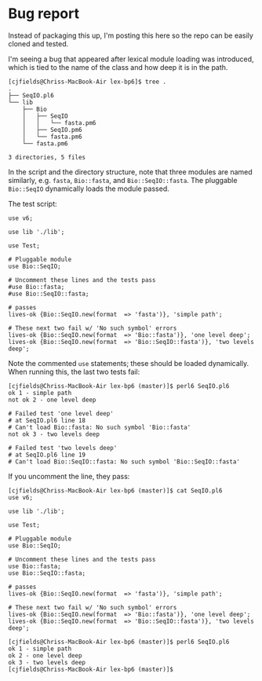 # Bug report

Instead of packaging this up, I'm posting this here so the repo can be easily cloned and tested.

I'm seeing a bug that appeared after lexical module loading was introduced, which is tied to
the name of the class and how deep it is in the path.  

```
[cjfields@Chriss-MacBook-Air lex-bp6]$ tree .
.
├── SeqIO.pl6
└── lib
    ├── Bio
    │   ├── SeqIO
    │   │   └── fasta.pm6
    │   ├── SeqIO.pm6
    │   └── fasta.pm6
    └── fasta.pm6

3 directories, 5 files
```

In the script and the directory structure, note that three modules are named similarly, e.g. `fasta`, `Bio::fasta`, and `Bio::SeqIO::fasta`.  The pluggable `Bio::SeqIO` dynamically loads the module passed.  

The test script:

```perl6
use v6;

use lib './lib';

use Test;

# Pluggable module
use Bio::SeqIO;

# Uncomment these lines and the tests pass
#use Bio::fasta;
#use Bio::SeqIO::fasta;

# passes
lives-ok {Bio::SeqIO.new(format  => 'fasta')}, 'simple path';

# These next two fail w/ 'No such symbol' errors
lives-ok {Bio::SeqIO.new(format  => 'Bio::fasta')}, 'one level deep';
lives-ok {Bio::SeqIO.new(format  => 'Bio::SeqIO::fasta')}, 'two levels deep';
```

Note the commented `use` statements; these should be loaded dynamically.  When running this, the last two tests fail:

```
[cjfields@Chriss-MacBook-Air lex-bp6 (master)]$ perl6 SeqIO.pl6
ok 1 - simple path
not ok 2 - one level deep

# Failed test 'one level deep'
# at SeqIO.pl6 line 18
# Can't load Bio::fasta: No such symbol 'Bio::fasta'
not ok 3 - two levels deep

# Failed test 'two levels deep'
# at SeqIO.pl6 line 19
# Can't load Bio::SeqIO::fasta: No such symbol 'Bio::SeqIO::fasta'
```

If you uncomment the line, they pass:

```
[cjfields@Chriss-MacBook-Air lex-bp6 (master)]$ cat SeqIO.pl6
use v6;

use lib './lib';

use Test;

# Pluggable module
use Bio::SeqIO;

# Uncomment these lines and the tests pass
use Bio::fasta;
use Bio::SeqIO::fasta;

# passes
lives-ok {Bio::SeqIO.new(format  => 'fasta')}, 'simple path';

# These next two fail w/ 'No such symbol' errors
lives-ok {Bio::SeqIO.new(format  => 'Bio::fasta')}, 'one level deep';
lives-ok {Bio::SeqIO.new(format  => 'Bio::SeqIO::fasta')}, 'two levels deep';

[cjfields@Chriss-MacBook-Air lex-bp6 (master)]$ perl6 SeqIO.pl6
ok 1 - simple path
ok 2 - one level deep
ok 3 - two levels deep
[cjfields@Chriss-MacBook-Air lex-bp6 (master)]$
```
